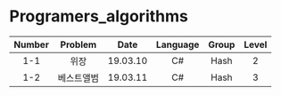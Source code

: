 # Programers_algorithms

| Number | Problem | Date | Language | Group | Level |
|:------:|:------:|:------:|:------:|:------:|:------:| 
|  1-1  |  위장           |19.03.10|  C#  |Hash| 2 |
|  1-2  |  베스트앨범     |19.03.11|  C#  |Hash| 3 |
